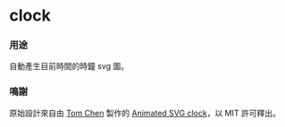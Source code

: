 # clock

### 用途
自動產生目前時間的時鐘 svg 圖。

### 鳴謝
原始設計來自由 [Tom Chen](https://github.com/tomchen) 製作的 [Animated SVG clock](https://github.com/tomchen/animated-svg-clock)，以 MIT 許可釋出。

